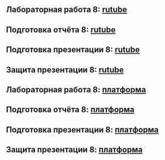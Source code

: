 ## Лабораторная работа 8: [rutube](https://rutube.ru/video/private/b49645ebf2b2eec44a243b8f2966511e/?p=BGSVB8GBxuq2GjQHEykQSw)
## Подготовка отчёта 8: [rutube](https://rutube.ru/video/private/16f0a19ec130abb86f216682822e35e2/?p=tfpnEKgq_teSWlj3JqKp4Q)
## Подготовка презентации 8: [rutube](https://rutube.ru/video/private/d6df94405cf25877e407fa98999da07d/?p=3XGBLoID3G8Tc0jT6anSXA)
## Защита презентации 8: [rutube](https://rutube.ru/video/private/96fda8624bd8ba12fd792a4e0e225728/?p=GiT7BZu5OhyLM9iMVDRtdg)

## Лабораторная работа 8: [платформа](https://plvideo.ru/watch?v=tyFXrQiDjjvP)
## Подготовка отчёта 8: [платформа](https://plvideo.ru/watch?v=-t9ew58odu4l)
## Подготовка презентации 8: [платформа](https://plvideo.ru/watch?v=-iOAPc5LkzUx)
## Защита презентации 8: [платформа](https://plvideo.ru/watch?v=zZMuYC5r5Kcf)
